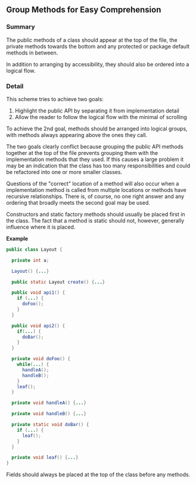 ## Group Methods for Easy Comprehension

### Summary

The public methods of a class should appear at the top of the file, the private methods towards the bottom and any protected or package default methods in between.

In addition to arranging by accessibility, they should also be ordered into a logical flow.

### Detail

This scheme tries to achieve two goals:

1. Highlight the public API by separating it from implementation detail
2. Allow the reader to follow the logical flow with the minimal of scrolling

To achieve the 2nd goal, methods should be arranged into logical groups, with methods always appearing above the ones they call.

The two goals clearly conflict because grouping the public API methods together at the top of the file prevents grouping them with the implementation methods that they used. If this causes a large problem it may be an indication that the class has too many responsibilities and could be refactored into one or more smaller classes.

Questions of the "correct" location of a method will also occur when a implementation method is called from multiple locations or methods have recursive relationships. There is, of course, no one right answer and any ordering that broadly meets the second goal may be used.

Constructors and static factory methods should usually be placed first in the class. The fact that a method is static should not, however, generally influence where it is placed.

**Example**

```java
public class Layout {

  private int a;

  Layout() {...}

  public static Layout create() {...}

  public void api1() {
    if (...) {
      doFoo();
    }
  }

  public void api2() {
    if(...) {
      doBar();
    }
  }

  private void doFoo() {
    while(...) {
      handleA();
      handleB();
    }
    leaf();
  }

  private void handleA() {...}

  private void handleB() {...}

  private static void doBar() {
    if (...) {
      leaf();
    }
  }

  private void leaf() {...}
}

```

Fields should always be placed at the top of the class before any methods.
